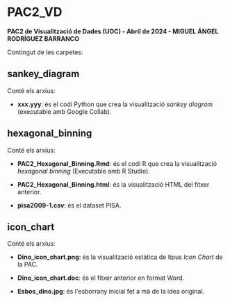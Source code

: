 # PAC2_VD
**PAC2 de Visualització de Dades (UOC) - Abril de 2024 - MIGUEL ÁNGEL RODRÍGUEZ BARRANCO**

Contingut de les carpetes:

## sankey_diagram

Conté els arxius:

- **xxx.yyy**: és el codi Python que crea la visualització *sankey diagram* (executable amb Google Collab).


## hexagonal_binning

Conté els arxius:

- **PAC2_Hexagonal_Binning.Rmd**: és el codi R que crea la visualització *hexagonal binning* (Executable amb R Studio).

- **PAC2_Hexagonal_Binning.html**: és la visualització HTML del fitxer anterior.

- **pisa2009-1.csv**: és el dataset PISA.

## icon_chart

Conté els arxius:

- **Dino_icon_chart.png**: és la visualització estàtica de tipus *Icon Chart* de la PAC.

- **Dino_icon_chart.doc**: és el fitxer anterior en format Word.

- **Esbos_dino.jpg**: és l'esborrany inicial fet a mà de la idea original.
